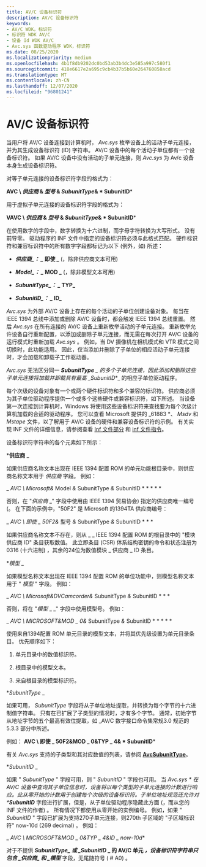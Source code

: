 ```yaml
---
title: AV/C 设备标识符
description: AV/C 设备标识符
keywords:
- AV/C WDK，标识符
- 标识符 WDK AV/C
- 设备 Id WDK AV/C
- Avc.sys 函数驱动程序 WDK，标识符
ms.date: 08/25/2020
ms.localizationpriority: medium
ms.openlocfilehash: 4b1f8db9202dc0bd53ab3b4dc3e585a997c580f1
ms.sourcegitcommit: 418e6617e2a695c9cb4b37b5b60e264760858acd
ms.translationtype: MT
ms.contentlocale: zh-CN
ms.lasthandoff: 12/07/2020
ms.locfileid: "96801241"
---
```

# <a name="avc-device-identifiers"></a>AV/C 设备标识符

当用户将 AV/C 设备连接到计算机时， *Avc.sys* 枚举设备上的活动子单元连接，并为其生成设备标识符 (ID) 字符串。 AV/C 设备中的每个活动子单位都有一个设备标识符。 如果 AV/C 设备中没有活动的子单元连接，则 *Avc.sys* 为 Av/c 设备本身生成设备标识符。

对等子单元连接的设备标识符字段的格式为：

**AVC \\ *供应商* & *型号* & *SubunitType*& * SubunitID***

用于虚拟子单元连接的设备标识符字段的格式为：

**VAVC \\ *供应商* & *型号* & *SubunitType*& * SubunitID***

在使用数字的字段中，数字转换为十六进制，而字母字符转换为大写形式。 没有前导零。 驱动程序的 INF 文件中指定的设备标识符必须与此格式匹配。 硬件标识符和兼容标识符中的所有数字字段都标记为以下 (例外，如) 所述：

- **_供应商_*_： _* 即使 \_** (，除非供应商文本可用) 

- **_Model_*_： _* MOD \_** (，除非模型文本可用) 

- **_SubunitType_*_： _* TYP\_**

- **_SubunitID_*_： _* ID\_**

*Avc.sys* 为外部 AV/C 设备上存在的每个活动的子单位创建设备对象。 每当在 IEEE 1394 总线中添加或删除 AV/C 设备时，都会触发 IEEE 1394 总线重置。 然后 *Avc.sys* 在所有连接的 AV/C 设备上重新枚举活动的子单元连接。 重新枚举允许设备自行重新配置，以添加或删除子单元连接，而无需在每次打开 AV/C 设备的运行模式时重新加载 *Avc.sys* 。 例如，当 DV 摄像机在相机模式和 VTR 模式之间切换时，此功能适用。 因此，仅当添加并删除了子单位的相应活动子单元连接时，才会加载和卸载子工作驱动器。

*Avc.sys* 无法区分同一 ***SubunitType** _ 的多个子单元连接，因此添加和删除这些子单元连接将加载并卸载具有最高 _*_SubunitID_*_ 的相应子单位驱动程序。

每个次级的设备对象有一个或两个硬件标识符和多个兼容的标识符。 供应商必须为其子单位驱动程序提供一个或多个这些硬件或兼容标识符，如下所述。 当设备第一次连接到计算机时，Windows 将使用这些设备标识符来查找要为每个次级计算机加载的合适的驱动程序。 您可以查看 Microsoft 提供的 _61883 *、 *Msdv* 和 *Mstape* 文件，以了解用于 AV/C 设备的硬件和兼容设备标识符的示例。 有关实现 INF 文件的详细信息，请参阅查看 [Inf 文件部分](../install/inf-classinstall32-section.md) 和 [inf 文件指令](../install/inf-addcomponent-directive.md)。

设备标识符字符串的各个元素如下所示：

***供应商** _
  
如果供应商名称文本出现在 IEEE 1394 配置 ROM 的单元功能根目录中，则供应商名称文本用于 _*_供应商_*_ 字段。 例如：

_ *AVC \\ Microsoft&* Model *&* SubunitType *&* SubunitID * * * * *

否则，在 "*_供应商_* _" 字段中使用由 IEEE 1394 贸易协会) 指定的供应商唯一编号 (。 在下面的示例中，"50F2" 是 Microsoft 的1394TA 供应商编号：

_ *AVC \\ 即使 \_ 50F2&* 型号 *&* SubunitType *&* SubunitID * * *

如果供应商名称文本不存在，则从 \_ \_ IEEE 1394 配置 ROM 的根目录中的 "模块供应商 ID" 条目获取数值。 此立即条目 (CSR) 体系结构密钥的命令和状态注册为 0316 (十六进制) ，其余的24位为数值模块 \_ 供应商 \_ ID 条目。

**_模型_* _
  
如果模型名称文本出现在 IEEE 1394 配置 ROM 的单位功能中，则模型名称文本用于 " _*_模型_*_ " 字段。 例如：

_ *AVC \\ Microsoft&DVCamcorder&* SubunitType *&* SubunitID * * *

否则，将在 "*_模型_* _ _" 字段中使用模型号。 例如：

_ *AVC \\ MICROSOFT&MOD \_ 0&* SubunitType *&* SubunitID * * * * *

使用来自1394配置 ROM 单元目录的模型文本，并将其优先级设置为单元目录条目。 优先顺序如下：

1. 单元目录中的数值标识符。

1. 根目录中的模型文本。

1. 来自根目录的模型标识符。

**_SubunitType_* _
  
如果可用， _*_SubunitType_*_ 字段将从子单位地址提取，并转换为每个字节的十六进制值字符串。 只有在已扩展了子类型的情况时，才有多个字节。 通常，初始字节从地址字节的五个最高有效位提取，如 _AV/C 数字接口命令集常规3.0 规范的5.3.3 部分中所述。

例如： **AVC \\ 即使 \_ 50F2&MOD \_ 0&TYP \_ 4& * SubunitID***

有关 *Avc.sys* 支持的子类型和其对应数值的列表，请参阅 [**AvcSubunitType**](/windows-hardware/drivers/ddi/avc/ne-avc-_tagavcsubunittype)。

**_SubunitID_* _
  
如果 " _*_SubunitType_*_ " 字段可用，则 " _*_SubunitID_*_ " 字段也可用。 当 _Avc.sys * 在 AV/C 设备中查询其子单位信息时，设备将以每个类型的子单元连接的计数进行响应。此从零开始的计数用于创建每个次级的设备标识符。子单位地址规范还允许对 ***SubunitID**_ 字段进行扩展，但是，从子单位驱动程序隐藏此方面 (，而从您的 INF 文件的作者) 。 所有情况下都使用从零开始的实例编号。 例如，如果 " _*_SubunitID_*_ " 字段已扩展为支持270子单元连接，则270th 子区域的 "子区域标识符" now-10d (269 decimal) 。 例如：

_ *AVC \\ MICROSOFT&MOD \_ 0&TYP \_ 4&ID \_ now-10d**

对于不提供 **_SubunitType_*_ 或 _*_SubunitID_ _ 的 AV/C 单元 *，设备标识符字符串只包含 _*_供应商_*_ 和 _*_模型_** 字段，无尾随符号 ( # A0) 。
